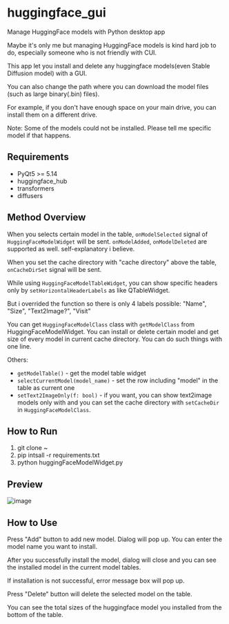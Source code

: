 # huggingface_gui
Manage HuggingFace models with Python desktop app

Maybe it's only me but managing HuggingFace models is kind hard job to do, especially someone who is not friendly with CUI.

This app let you install and delete any huggingface models(even Stable Diffusion model) with a GUI.

You can also change the path where you can download the model files (such as large binary(.bin) files).

For example, if you don't have enough space on your main drive, you can install them on a different drive.

Note: Some of the models could not be installed. Please tell me specific model if that happens.

## Requirements
* PyQt5 >= 5.14
* huggingface_hub
* transformers
* diffusers

## Method Overview
When you selects certain model in the table, `onModelSelected` signal of `HuggingFaceModelWidget` will be sent.
`onModelAdded`, `onModelDeleted` are supported as well. self-explanatory i believe.

When you set the cache directory with "cache directory" above the table, `onCacheDirSet` signal will be sent.

While using `HuggingFaceModelTableWidget`, you can show specific headers only by `setHorizontalHeaderLabels` as like QTableWidget.

But i overrided the function so there is only 4 labels possible: "Name", "Size", "Text2Image?", "Visit"

You can get `HuggingFaceModelClass` class with `getModelClass` from HuggingFaceModelWidget. You can install or delete certain model and get size of every model in current cache directory. You can do such things with one line.

Others:

* `getModelTable()` - get the model table widget
* `selectCurrentModel(model_name)` - set the row including "model" in the table as current one
* `setText2ImageOnly(f: bool)` - if you want, you can show text2image models only with and you can set the cache directory with `setCacheDir` in `HuggingFaceModelClass`.
## How to Run
1. git clone ~
2. pip intsall -r requirements.txt
3. python huggingFaceModelWidget.py

## Preview
![image](https://github.com/yjg30737/huggingface_gui/assets/55078043/fa67e162-c193-42b9-9d83-9d39957ca2d6)

## How to Use
Press "Add" button to add new model. Dialog will pop up. You can enter the model name you want to install.

After you successfully install the model, dialog will close and you can see the installed model in the current model tables.

If installation is not successful, error message box will pop up.  

Press "Delete" button will delete the selected model on the table.

You can see the total sizes of the huggingface model you installed from the bottom of the table.
